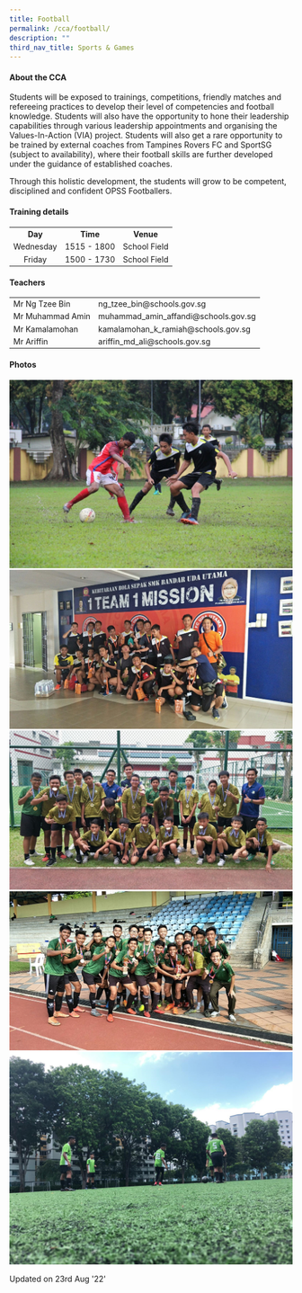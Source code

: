 ```yaml
---
title: Football
permalink: /cca/football/
description: ""
third_nav_title: Sports & Games
---
```



<h4>About the CCA</h4>
<p>Students will be exposed to trainings, competitions, friendly matches and refereeing practices to develop their level of competencies and football knowledge. Students will also have the opportunity to hone their leadership capabilities through various leadership appointments and organising the Values-In-Action (VIA) project. Students will also get a rare opportunity to be trained by external coaches from Tampines Rovers FC and SportSG (subject to availability), where their football skills are further developed under the guidance of established coaches.&nbsp;</p>
<p>Through this holistic development, the students will grow to be competent, disciplined and confident OPSS Footballers.</p>
<h4>Training details</h4>
<table>
<tbody>
<tr>
<th style="text-align: center;">Day</th>
<th style="text-align: center;">Time</th>
<th style="text-align: center;">Venue</th>
</tr>
<tr>
<td style="text-align: center;">Wednesday</td>
<td style="text-align: center;">1515 - 1800</td>
<td style="text-align: center;">School Field</td>
</tr>
<tr>
<td style="text-align: center;">Friday</td>
<td style="text-align: center;">1500 - 1730</td>
<td style="text-align: center;">School Field</td>
</tr>
</tbody>
</table>
<h4>Teachers</h4>
<table>
<tbody>
<tr>
<td>Mr Ng Tzee Bin</td>
<td>ng_tzee_bin@schools.gov.sg</td>
</tr>
<tr>
<td>Mr Muhammad Amin</td>
<td>muhammad_amin_affandi@schools.gov.sg</td>
</tr>
<tr>
<td>Mr Kamalamohan</td>
<td>kamalamohan_k_ramiah@schools.gov.sg</td>
</tr>
<tr>
<td>Mr Ariffin</td>
<td>ariffin_md_ali@schools.gov.sg</td>
</tr>
</tbody>
</table>
<h4>Photos</h4>
<img src="/images/fb1.jpg"><br>
<img src="/images/fb2.jpg"><br>
<img src="/images/fb3.jpg"><br>
<img src="/images/fb4.jpg"><br>
<img src="/images/fb5.jpg">
<p>Updated on 23rd Aug '22'</p>